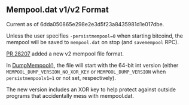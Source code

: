 ## Mempool.dat v1/v2 Format

Current as of 6dda050865e298e2e3d5f23a8435981d1e017dbe.

Unless the user specifies `-persistmempool=0` when starting bitcoind, the mempool will be saved to `mempool.dat` on stop (and `savemempool` RPC).

[PR 28207](https://github.com/bitcoin/bitcoin/pull/28207) added a new v2 mempool file format.

In [DumpMempool()](https://github.com/bitcoin/bitcoin/blob/6dda050865e298e2e3d5f23a8435981d1e017dbe/src/kernel/mempool_persist.cpp#L149), the file will start with the 64-bit int version (either `MEMPOOL_DUMP_VERSION_NO_XOR_KEY` or `MEMPOOL_DUMP_VERSION` when `persistmempoolv1=1` or not set, respectively).

The new version includes an XOR key to help protect against outside programs that accidentally mess with mempool.dat.

